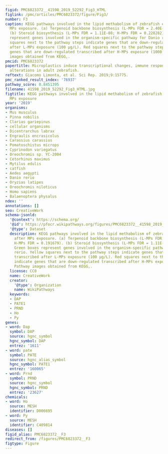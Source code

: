 ```yaml
---
figid: PMC6823372__41598_2019_52292_Fig3_HTML
figlink: /pmc/articles/PMC6823372/figure/Fig3/
number: F3
caption: KEGG pathways involved in the lipid methabolism of zebrafish enriched after
  MPs exposure. (a) Terpenoid backbone biosynthesis (L-MPs FDR = 2.40E-07; H-MPs FDR = 0.191679).
  (b) Steroid biosynthesis (L-MPs FDR = 1.11E-08; H-MPs FDR = 0.228282). Green boxes
  represent genes involved in the organism-specific pathway for Danio rerio. Yellow
  squares next to the pathway steps indicate genes that are down-regulated transcribed
  after L-MPs exposure (100 µg/L). Red squares next to the pathway steps indicate
  genes that are down-regulated transcribed after H-MPs exposure (1000 µg/L). Pathway
  images obtained from KEGG,.
pmcid: PMC6823372
papertitle: Microplastics induce transcriptional changes, immune response and behavioral
  alterations in adult zebrafish.
reftext: Giacomo Limonta, et al. Sci Rep. 2019;9:15775.
pmc_ranked_result_index: '76937'
pathway_score: 0.8451395
filename: 41598_2019_52292_Fig3_HTML.jpg
figtitle: KEGG pathways involved in the lipid methabolism of zebrafish enriched after
  MPs exposure
year: '2019'
organisms:
- Mus musculus
- Pinna nobilis
- Clarias gariepinus
- cellular organisms
- Dicentrarchus labrax
- Engraulis encrasicolus
- Carassius carassius
- Pomatoschistus microps
- Cyprinodon variegatus
- Oreochromis sp. YC-2004
- Cetorhinus maximus
- Mytilus edulis
- catfish
- Aedes aegypti
- Danio rerio
- Oryzias latipes
- Oreochromis niloticus
- Homo sapiens
- Balaenoptera physalus
ndex: ''
annotations: []
seo: CreativeWork
schema-jsonld:
  '@context': https://schema.org/
  '@id': https://pfocr.wikipathways.org/figures/PMC6823372__41598_2019_52292_Fig3_HTML.html
  '@type': Dataset
  description: KEGG pathways involved in the lipid methabolism of zebrafish enriched
    after MPs exposure. (a) Terpenoid backbone biosynthesis (L-MPs FDR = 2.40E-07;
    H-MPs FDR = 0.191679). (b) Steroid biosynthesis (L-MPs FDR = 1.11E-08; H-MPs FDR = 0.228282).
    Green boxes represent genes involved in the organism-specific pathway for Danio
    rerio. Yellow squares next to the pathway steps indicate genes that are down-regulated
    transcribed after L-MPs exposure (100 µg/L). Red squares next to the pathway steps
    indicate genes that are down-regulated transcribed after H-MPs exposure (1000 µg/L).
    Pathway images obtained from KEGG,.
  license: CC0
  name: CreativeWork
  creator:
    '@type': Organization
    name: WikiPathways
  keywords:
  - DAP
  - PATE1
  - PRND
  - Ho
  - Py
genes:
- word: Dap
  symbol: DAP
  source: hgnc_symbol
  hgnc_symbol: DAP
  entrez: '1611'
- word: pate
  symbol: PATE
  source: hgnc_alias_symbol
  hgnc_symbol: PATE1
  entrez: '160065'
- word: Prnd
  symbol: PRND
  source: hgnc_symbol
  hgnc_symbol: PRND
  entrez: '23627'
chemicals:
- word: Ho
  source: MESH
  identifier: D006695
- word: Py
  source: MESH
  identifier: C409814
diseases: []
figid_alias: PMC6823372__F3
redirect_from: /figures/PMC6823372__F3
figtype: Figure
---
```

